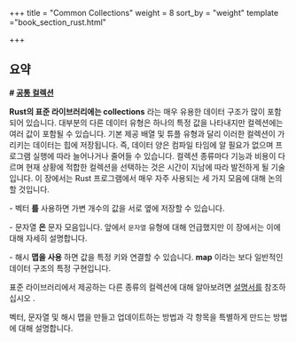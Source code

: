 +++
title = "Common Collections"
weight = 8
sort_by = "weight"
template ="book_section_rust.html"

+++

## 요약

<!-- more -->

**# [****공통 컬렉션****](**https://doc.rust-lang.org/book/ch08-00-common-collections.html#common-collections**)**

**Rust의 표준 라이브러리에는 collections** 라는 매우 유용한 데이터 구조가 많이 포함되어 있습니다. 대부분의 다른 데이터 유형은 하나의 특정 값을 나타내지만 컬렉션에는 여러 값이 포함될 수 있습니다. 기본 제공 배열 및 튜플 유형과 달리 이러한 컬렉션이 가리키는 데이터는 힙에 저장됩니다. 즉, 데이터 양은 컴파일 타임에 알 필요가 없으며 프로그램 실행에 따라 늘어나거나 줄어들 수 있습니다. 컬렉션 종류마다 기능과 비용이 다르며 현재 상황에 적합한 컬렉션을 선택하는 것은 시간이 지남에 따라 발전하게 될 기술입니다. 이 장에서는 Rust 프로그램에서 매우 자주 사용되는 세 가지 모음에 대해 논의할 것입니다.

\- 벡터 **를** 사용하면 가변 개수의 값을 서로 옆에 저장할 수 있습니다.

\- 문자열 **은** 문자 모음입니다. 앞에서 `문자열` 유형에 대해 언급했지만 이 장에서는 이에 대해 자세히 설명합니다.

\- 해시 **맵을 사용** 하면 값을 특정 키와 연결할 수 있습니다. **map** 이라는 보다 일반적인 데이터 구조의 특정 구현입니다.

표준 라이브러리에서 제공하는 다른 종류의 컬렉션에 대해 알아보려면 [설명서를](https://doc.rust-lang.org/std/collections/index.html) 참조하십시오 .

벡터, 문자열 및 해시 맵을 만들고 업데이트하는 방법과 각 항목을 특별하게 만드는 방법에 대해 설명합니다.
